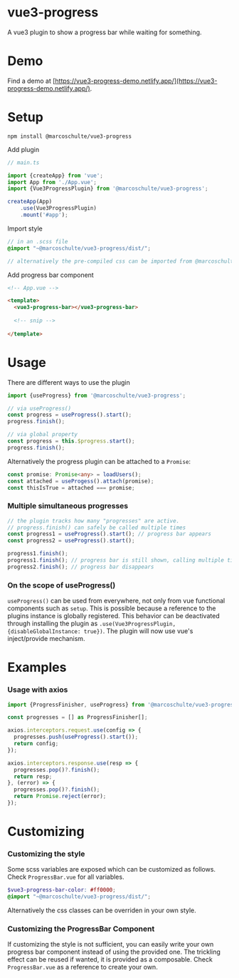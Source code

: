 # vue3-progress

A vue3 plugin to show a progress bar while waiting for something.

# Demo

Find a demo at [https://vue3-progress-demo.netlify.app/](https://vue3-progress-demo.netlify.app/).

# Setup

    npm install @marcoschulte/vue3-progress

Add plugin
```typescript
// main.ts

import {createApp} from 'vue';
import App from './App.vue';
import {Vue3ProgressPlugin} from '@marcoschulte/vue3-progress';

createApp(App)
    .use(Vue3ProgressPlugin)
    .mount('#app');
```

Import style
```scss
// in an .scss file
@import "~@marcoschulte/vue3-progress/dist/";

// alternatively the pre-compiled css can be imported from @marcoschulte/vue3-progress/dist/index.css
```

Add progress bar component

```html
<!-- App.vue -->

<template>
  <vue3-progress-bar></vue3-progress-bar>
  
  <!-- snip -->
  
</template>
```

# Usage

There are different ways to use the plugin

```typescript
import {useProgress} from '@marcoschulte/vue3-progress';

// via useProgress()
const progress = useProgress().start();
progress.finish();

// via global property
const progress = this.$progress.start();
progress.finish();
```

Alternatively the progress plugin can be attached to a `Promise`:

```typescript
const promise: Promise<any> = loadUsers();
const attached = useProgess().attach(promise);
const thisIsTrue = attached === promise;
```

### Multiple simultaneous progresses

```typescript
// the plugin tracks how many "progresses" are active.
// progress.finish() can safely be called multiple times
const progress1 = useProgress().start(); // progress bar appears
const progress2 = useProgress().start();

progress1.finish();
progress1.finish(); // progress bar is still shown, calling multiple times is safe
progress2.finish(); // progress bar disappears
```

### On the scope of useProgress()

`useProgress()` can be used from everywhere, not only from vue functional components such as `setup`.
This is possible because a reference to the plugins instance is globally registered. This behavior can be deactivated
through installing the plugin as `.use(Vue3ProgressPlugin, {disableGlobalInstance: true})`. The plugin will now use vue's
inject/provide mechanism.

# Examples

### Usage with axios

```typescript
import {ProgressFinisher, useProgress} from '@marcoschulte/vue3-progress';

const progresses = [] as ProgressFinisher[];

axios.interceptors.request.use(config => {
  progresses.push(useProgress().start());
  return config;
});

axios.interceptors.response.use(resp => {
  progresses.pop()?.finish();
  return resp;
}, (error) => {
  progresses.pop()?.finish();
  return Promise.reject(error);
});
```

# Customizing

### Customizing the style

Some scss variables are exposed which can be customized as follows. Check `ProgressBar.vue` for all variables. 

```scss
$vue3-progress-bar-color: #ff0000;
@import "~@marcoschulte/vue3-progress/dist/";
```

Alternatively the css classes can be overriden in your own style.

### Customizing the ProgressBar Component

If customizing the style is not sufficient, you can easily write your own progress bar component instead of using the provided one.
The trickling effect can be reused if wanted, it is provided as a composable. Check `ProgressBar.vue` as a reference to create your own.
